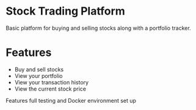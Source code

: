 # Stock Trading Platform

Basic platform for buying and selling stocks along with a portfolio tracker.

# Features
 - Buy and sell stocks
 - View your portfolio
 - View your transaction history
 - View the current stock price

Features full testing and Docker environment set up 
